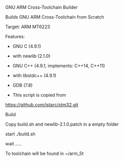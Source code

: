 GNU ARM Cross-Toolchain Builder

Builds GNU ARM Cross-Toolchain from Scratch

  Target: ARM MT6223

 Features:
- GNU C (4.9.1)
-  with newlib (2.1.0)
- GNU C++ (4.9.1, implements: C++14, C++11)
-  with libstdc++ (4.9.1)
- GDB (7.8)


- This script is copied from 

https://github.com/istarc/stm32.git

Build

Copy build.sh and newlib-2.1.0.patch in a empty folder

start ./build.sh 

wait ..... 

To toolchain will be found in ~/arm_5t
